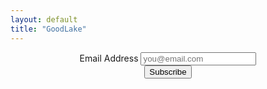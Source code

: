 ```yaml
---
layout: default
title: "GoodLake"
---
```


<div id="mc_embed_shell" style="text-align: center;" class="">
<div class="flex justify-center">
  <form action="https://goodlake.us10.list-manage.com/subscribe/post?u=1baf868f81653e999b02df594&amp;id=274a943fe0&amp;f_id=0064fbe3f0" method="post" id="mc-embedded-subscribe-form" name="mc-embedded-subscribe-form" class="validate text-center" target="_blank">
    <div id="mc_embed_signup_scroll">
      <div class="mb-4">
        <label for="mce-EMAIL" class="block text-lg">Email Address</label>
        <input type="email" name="EMAIL" placeholder="you@email.com" class="block w-64 p-2 border rounded text-center" id="mce-EMAIL" required />
      </div>
      <div class="clear foot">
        <input type="submit" name="subscribe" id="mc-embedded-subscribe" class="bg-teal-600 text-white rounded p-3 cursor-pointer w-64" value="Subscribe" />
      </div>
    </div>
  </form>
</div>

<script type="text/javascript" src="//s3.amazonaws.com/downloads.mailchimp.com/js/mc-validate.js"></script><script type="text/javascript">(function($) {window.fnames = new Array(); window.ftypes = new Array();fnames[0]='EMAIL';ftypes[0]='email';fnames[1]='FNAME';ftypes[1]='text';fnames[2]='LNAME';ftypes[2]='text';fnames[3]='ADDRESS';ftypes[3]='address';fnames[4]='PHONE';ftypes[4]='phone';fnames[5]='BIRTHDAY';ftypes[5]='birthday';fnames[6]='COMPANY';ftypes[6]='text';}(jQuery));var $mcj = jQuery.noConflict(true);</script></div>

